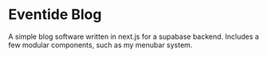 # Eventide Blog

A simple blog software written in next.js for a supabase backend. Includes a few modular components, such as my menubar system.
